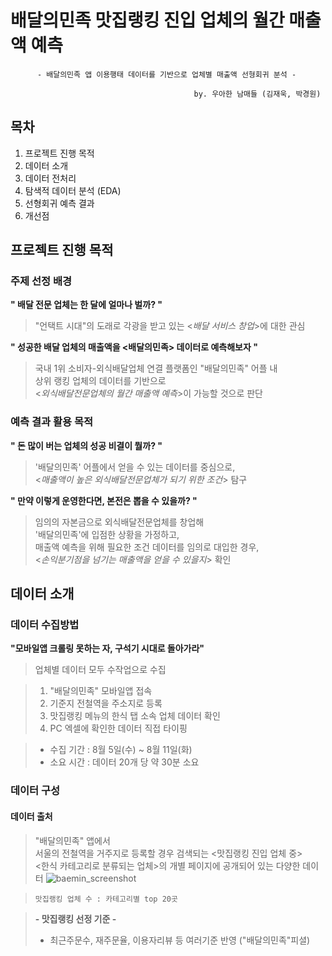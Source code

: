 # 배달의민족 맛집랭킹 진입 업체의 월간 매출액 예측

          - 배달의민족 앱 이용행태 데이터를 기반으로 업체별 매출액 선형회귀 분석 -
          
                                             by. 우아한 남매들 (김재욱, 박경원)
                                             
## 목차
1. 프로젝트 진행 목적
2. 데이터 소개
3. 데이터 전처리
4. 탐색적 데이터 분석 (EDA)
5. 선형회귀 예측 결과
6. 개선점


## 프로젝트 진행 목적

### 주제 선정 배경
**" 배달 전문 업체는 한 달에 얼마나 벌까? "**
> "언택트 시대"의 도래로 각광을 받고 있는 <*배달 서비스 창업*>에 대한 관심

**" 성공한 배달 업체의 매출액을 <배달의민족> 데이터로 예측해보자 "**

> 국내 1위 소비자-외식배달업체 연결 플랫폼인 "배달의민족" 어플 내\
상위 랭킹 업체의 데이터를 기반으로\
<*외식배달전문업체의 월간 매출액 예측*>이 가능할 것으로 판단


### 예측 결과 활용 목적
**" 돈 많이 버는 업체의 성공 비결이 뭘까? "**
> '배달의민족' 어플에서 얻을 수 있는 데이터를 중심으로,\
<*매출액이 높은 외식배달전문업체가 되기 위한 조건*> 탐구

**" 만약 이렇게 운영한다면, 본전은 뽑을 수 있을까? "**  
> 임의의 자본금으로 외식배달전문업체를 창업해\
'배달의민족'에 입점한 상황을 가정하고,\
매출액 예측을 위해 필요한 조건 데이터를 임의로 대입한 경우,\
<*손익분기점을 넘기는 매출액을 얻을 수 있을지*> 확인



## 데이터 소개

### 데이터 수집방법
**"모바일앱 크롤링 못하는 자, 구석기 시대로 돌아가라"**
> 업체별 데이터 모두 수작업으로 수집

>
> 1) "배달의민족" 모바일앱 접속
> 2) 기준지 전철역을 주소지로 등록
> 3) 맛집랭킹 메뉴의 한식 탭 소속 업체 데이터 확인
> 4) PC 엑셀에 확인한 데이터 직접 타이핑

>
> - 수집 기간 : 8월 5일(수) ~ 8월 11일(화)
> - 소요 시간 : 데이터 20개 당 약 30분 소요

### 데이터 구성
#### 데이터 출처
>
> "배달의민족" 앱에서\
서울의 전철역을 거주지로 등록할 경우 검색되는 <맛집랭킹 진입 업체 중>\
<한식 카테고리로 분류되는 업체>의 개별 페이지에 공개되어 있는 다양한 데이터
![baemin_screenshot](https://media.discordapp.net/attachments/746440481629536321/749290421372452924/IMG_6643.JPG?width=1468&height=936)

>
> ` 맛집랭킹 업체 수 : 카테고리별 top 20곳 `
>



>
> **- 맛집랭킹 선정 기준 -**
> 
> - 최근주문수, 재주문율, 이용자리뷰 등 여러기준 반영 ("배달의민족"피셜)
> 
